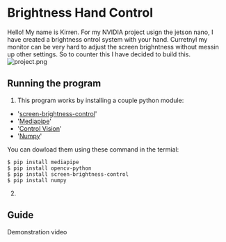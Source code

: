 # Brightness Hand Control

Hello! My name is Kirren. For my NVIDIA project usign the jetson nano, I have created a brightness ontrol system with your hand. Curretnyl my monitor can be very hard to adjust the screen brighntness without messin up other settings. So to counter this I have decided to build this.
![project.png]("C:\Users\kirre\OneDrive\画像\Screenshots\project.png")


## Running the program
1. This program works by installing a couple python module:

* '[screen-brightness-control](https://pypi.org/project/screen-brightness-control/)'
* '[Mediapipe](https://developers.google.com/mediapipe)'
* '[Control Vision](https://pypi.org/project/opencv-python/)'
* '[Numpy](https://pypi.org/project/opencv-python/)'

You can dowload them using these command in the termial:
```
$ pip install mediapipe
$ pip install opencv-python
$ pip install screen-brightness-control
$ pip install numpy
```

2. 
## Guide
Demonstration video
